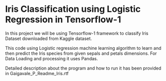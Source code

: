 # Iris Classification using Logistic Regression in Tensorflow-1
In this project we will be using Tensorflow-1 framework to classify Iris Dataset downloaded from Kaggle dataset.

This code using Logistic regression machine learning algorithm to learn and then predict the Iris species from given sepals and petals dimensions.
For Data Loading and processing it uses Pandas.

Detailed description about the program and how to run it has been provided in Gaigavale_P_Readme_Iris.rtf
